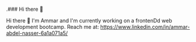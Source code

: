.### Hi there 👋

<!--
**ammar-nasser1/ammar-nasser1** is a ✨ _special_ ✨ repository because its `README.md` (this file) appears on your GitHub profile.

Here are some ideas to get you started:

- 🔭 I'm Ammar and I'm currently working on a frontend web development bootcamp.
- 🌱 I’m currently learning ...
- 👯 I’m looking to collaborate on ...
- 🤔 I’m looking for help with ...
- 💬 Ask me about ...
- 📫 How to reach me: ...
- 😄 Pronouns: ...
- ⚡ Fun fact: ...
-->
Hi there 👋
I'm Ammar and I'm currently working on a frontenDd web development bootcamp.
Reach me at: https://www.linkedin.com/in/ammar-abdel-nasser-6a1a071a5/
